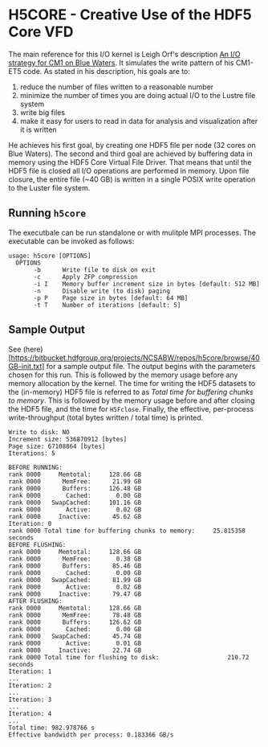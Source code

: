 # H5CORE - Creative Use of the HDF5 Core VFD

The main reference for this I/O kernel is Leigh Orf's description
[An I/O strategy for CM1 on Blue Waters](http://orf.media/wp-content/uploads/2015/11/cm1tools-November2015.pdf).
It simulates the write pattern of his CM1-ET5 code. As stated in his description,
his goals are to:

1. reduce the number of files written to a reasonable number
2. minimize the number of times you are doing actual I/O to the Lustre file
   system
3. write big files
4. make it easy for users to read in data for analysis and visualization after
   it is written

He achieves his first goal, by creating one HDF5 file per node (32 cores on
Blue Waters). The second and third goal are achieved by buffering data in
memory using the HDF5 Core Virtual File Driver. That means that until
the HDF5 file is closed all I/O operations are performed in memory.
Upon file closure, the entire file (~40 GB) is written in a single POSIX
write operation to the Luster file system.

## Running `h5core`

The executbale can be run standalone or with mulitple MPI processes.
The executable can be invoked as follows:

    usage: h5core [OPTIONS]
      OPTIONS
           -b      Write file to disk on exit
           -c      Apply ZFP compression
           -i I    Memory buffer increment size in bytes [default: 512 MB]
           -n      Disable write (to disk) paging
           -p P    Page size in bytes [default: 64 MB]
           -t T    Number of iterations [default: 5]

## Sample Output

See (here)[https://bitbucket.hdfgroup.org/projects/NCSABW/repos/h5core/browse/40GB-init.txt]
for a sample output file. The output begins with the parameters chosen for this
run. This is followed by the memory usage before any memory allocation by the
kernel. The time for writing the HDF5 datasets to the (in-memory) HDF5 file
is referred to as *Total time for buffering chunks to memory*.
This is followed by the memory usage before and after closing the HDF5 file, and
the time for `H5Fclose`. Finally, the effective, per-process write-throughput
(total bytes written / total time) is printed.

    Write to disk: NO
    Increment size: 536870912 [bytes]
    Page size: 67108864 [bytes]
    Iterations: 5

    BEFORE RUNNING:
    rank 0000     Memtotal:     128.66 GB
    rank 0000      MemFree:      21.99 GB
    rank 0000      Buffers:     126.48 GB
    rank 0000       Cached:       0.00 GB
    rank 0000   SwapCached:     101.16 GB
    rank 0000       Active:       0.02 GB
    rank 0000     Inactive:      45.62 GB
    Iteration: 0
    rank 0000 Total time for buffering chunks to memory:     25.815358 seconds
    BEFORE FLUSHING:
    rank 0000     Memtotal:     128.66 GB
    rank 0000      MemFree:       0.38 GB
    rank 0000      Buffers:      85.46 GB
    rank 0000       Cached:       0.00 GB
    rank 0000   SwapCached:      81.99 GB
    rank 0000       Active:       0.02 GB
    rank 0000     Inactive:      79.47 GB
    AFTER FLUSHING:
    rank 0000     Memtotal:     128.66 GB
    rank 0000      MemFree:      78.48 GB
    rank 0000      Buffers:     126.62 GB
    rank 0000       Cached:       0.00 GB
    rank 0000   SwapCached:      45.74 GB
    rank 0000       Active:       0.01 GB
    rank 0000     Inactive:      22.74 GB
    rank 0000 Total time for flushing to disk:                   210.72 seconds
    Iteration: 1
    ...
    Iteration: 2
    ...
    Iteration: 3
    ...
    Iteration: 4
    ...
    Total time: 982.978766 s
    Effective bandwidth per process: 0.183366 GB/s
